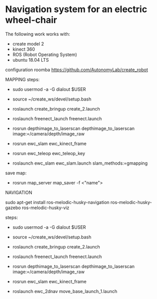 # Navigation system for an electric wheel-chair

The following work works with:
- create model 2
- kinect 360
- ROS (Robot Operating System)
- ubuntu 18.04 LTS

configuration roomba
https://github.com/AutonomyLab/create_robot



MAPPING
steps:

- sudo usermod -a -G dialout $USER
- source ~/create_ws/devel/setup.bash
- roslaunch create_bringup create_2.launch

- roslaunch freenect_launch freenect.launch

- rosrun depthimage_to_laserscan depthimage_to_laserscan image:=/camera/depth/image_raw

- rosrun ewc_slam ewc_kinect_frame

- rosrun ewc_teleop ewc_teleop_key

- roslaunch ewc_slam ewc_slam.launch slam_methods:=gmapping

save map:
- rosrun map_server map_saver -f <"name">

NAVIGATION

sudo apt-get install ros-melodic-husky-navigation ros-melodic-husky-gazebo ros-melodic-husky-viz

steps:

- sudo usermod -a -G dialout $USER
- source ~/create_ws/devel/setup.bash
- roslaunch create_bringup create_2.launch

- roslaunch freenect_launch freenect.launch

- rosrun depthimage_to_laserscan depthimage_to_laserscan image:=/camera/depth/image_raw

- rosrun ewc_slam ewc_kinect_frame

- roslaunch ewc_2dnav move_base_launch_1.launch
